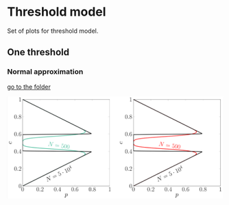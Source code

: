 # Threshold model

Set of plots for threshold model.

## One threshold

### Normal approximation

[go to the folder](https://github.com/bartlomiejnowak94/TikZ/tree/main/Probabilistic%20distribution/Beta%20distribution)

<img src="plot.png">